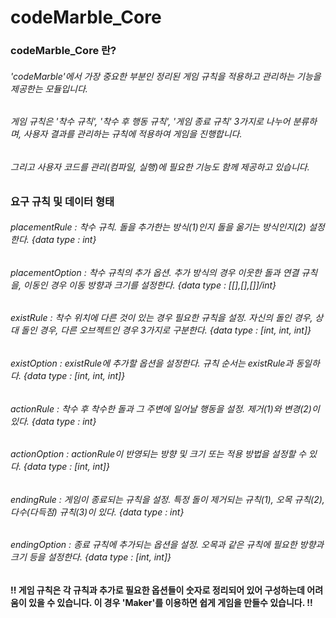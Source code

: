 # codeMarble_Core

<H3>codeMarble_Core 란?
<H6>'codeMarble'에서 가장 중요한 부분인 정리된 게임 규칙을 적용하고 관리하는 기능을 제공한는 모듈입니다.
<H6>게임 규칙은 '착수 규칙', '착수 후 행동 규칙', '게임 종료 규칙' 3가지로 나누어 분류하며, 사용자 결과를 관리하는 규칙에 적용하여 게임을 진행합니다.
<H6>그리고 사용자 코드를 관리(컴파일, 실행)에 필요한 기능도 함께 제공하고 있습니다.


<H3>요구 규칙 및 데이터 형태

<H6> placementRule : 착수 규칙. 돌을 추가한는 방식(1)인지 돌을 옮기는 방식인지(2) 설정한다.
                    {data type : int}
<H6> placementOption : 착수 규칙의 추가 옵션. 추가 방식의 경우 이웃한 돌과 연결 규칙을, 이동인 경우 이동 방향과 크기를 설정한다.
                      {data type : [[],[],[]]/int}
<H6> existRule : 착수 위치에 다른 것이 있는 경우 필요한 규칙을 설정. 자신의 돌인 경우, 상대 돌인 경우, 다른 오브젝트인 경우 3가지로 구분한다.
                 {data type : [int, int, int]}
<H6> existOption : existRule에 추가할 옵션을 설정한다. 규칙 순서는 existRule과 동일하다.
                   {data type : [int, int, int]}
<H6> actionRule : 착수 후 착수한 돌과 그 주변에 일어날 행동을 설정. 제거(1)와 변경(2)이 있다.
                  {data type : int}
<H6> actionOption : actionRule이 반영되는 방향 및 크기 또는 적용 방법을 설정할 수 있다.
                    {data type : [int, int]}
<H6> endingRule : 게임이 종료되는 규칙을 설정. 특정 돌이 제거되는 규칙(1), 오목 규칙(2), 다수(다득점) 규칙(3)이 있다.
                  {data type : int}
<H6> endingOption : 종료 규칙에 추가되는 옵션을 설정. 오목과 같은 규칙에 필요한 방향과 크기 등을 설정한다.
                    {data type : [int, int]}
                    
<H4> !! 게임 규칙은 각 규칙과 추가로 필요한 옵션들이 숫자로 정리되어 있어 구성하는데 어려움이 있을 수 있습니다. 이 경우 'Maker'를 이용하면 쉽게 게임을 만들수 있습니다. !!
                    

